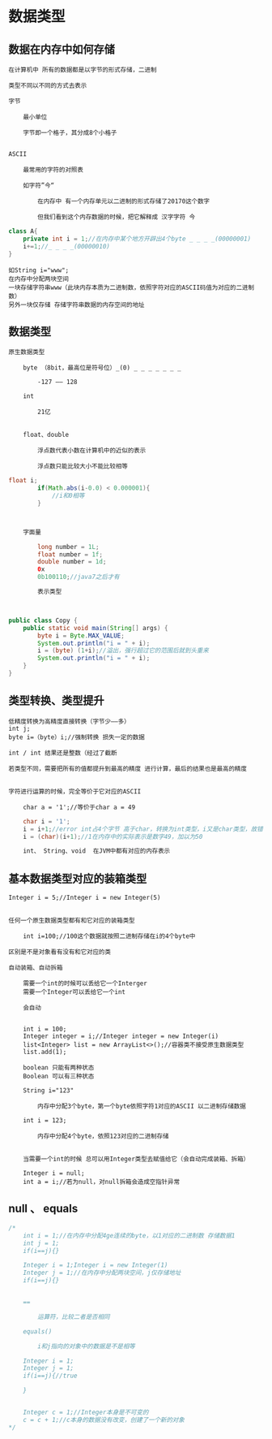 
# 数据类型

## 数据在内存中如何存储


    在计算机中 所有的数据都是以字节的形式存储，二进制

    类型不同以不同的方式去表示

    字节

        最小单位

        字节即一个格子，其分成8个小格子


    ASCII

        最常用的字符的对照表

        如字符”今“

            在内存中 有一个内存单元以二进制的形式存储了20170这个数字

            但我们看到这个内存数据的时候，把它解释成 汉字字符 今

```java
class A{
    private int i = 1;//在内存中某个地方开辟出4个byte _ _ _ _(00000001)
    i+=1;//_ _ _ _(00000010)
}
```

    如String i="www";
    在内存中分配两块空间
    一块存储字符串www（此块内存本质为二进制数，依照字符对应的ASCII码值为对应的二进制数）
    另外一块仅存储 存储字符串数据的内存空间的地址


## 数据类型


    原生数据类型

        byte （8bit，最高位是符号位）_(0) _ _ _ _ _ _ _

            -127 —— 128
        
        int

            21亿


        float、double
        
            浮点数代表小数在计算机中的近似的表示

            浮点数只能比较大小不能比较相等    


```java
float i;
        if(Math.abs(i-0.0) < 0.000001){
            //i和0相等
        }



    字面量

        long number = 1L;
        float number = 1f;
        double number = 1d;
        0x
        0b100110;//java7之后才有

        表示类型



public class Copy {
    public static void main(String[] args) {
        byte i = Byte.MAX_VALUE;
        System.out.println("i = " + i);
        i = (byte) (1+i);//溢出，强行超过它的范围后就到头重来
        System.out.println("i = " + i);
    }
}
```



## 类型转换、类型提升


    低精度转换为高精度直接转换（字节少——多）
    int j;
    byte i=（byte）i;//强制转换 损失一定的数据

    int / int 结果还是整数（经过了截断
    
    若类型不同，需要把所有的值都提升到最高的精度 进行计算，最后的结果也是最高的精度


    字符进行运算的时候，完全等价于它对应的ASCII

        char a = '1';//等价于char a = 49


```java
    char i = '1';
    i = i+1;//error int占4个字节 高于char，转换为int类型，i又是char类型，故错误
    i = (char)(i+1);//1在内存中的实际表示是数字49，加以为50

    int、 String、void  在JVM中都有对应的内存表示
```

## 基本数据类型对应的装箱类型


    Integer i = 5;//Integer i = new Integer(5)


    任何一个原生数据类型都有和它对应的装箱类型

        int i=100;//100这个数据就按照二进制存储在i的4个byte中

    区别是不是对象看有没有和它对应的类

    自动装箱、自动拆箱

        需要一个int的时候可以丢给它一个Interger
        需要一个Integer可以丢给它一个int

        会自动


        int i = 100;
        Integer integer = i;//Integer integer = new Integer(i)
        list<Integer> list = new ArrayList<>();//容器类不接受原生数据类型
        list.add(1);

        boolean 只能有两种状态
        Boolean 可以有三种状态

        String i="123"

            内存中分配3个byte，第一个byte依照字符1对应的ASCII 以二进制存储数据

        int i = 123;

            内存中分配4个byte，依照123对应的二进制存储


        当需要一个int的时候 总可以用Integer类型去赋值给它（会自动完成装箱、拆箱）

        Integer i = null;
        int a = i;//若为null，对null拆箱会造成空指针异常


## null 、 equals

```java
/*
    int i = 1;//在内存中分配4ge连续的byte，以1对应的二进制数 存储数据1
    int j = 1;
    if(i==j){}

    Integer i = 1;Integer i = new Integer(1)
    Integer j = 1;//在内存中分配两块空间，j仅存储地址
    if(i==j){}


    ==

        运算符，比较二者是否相同

    equals()

        i和j指向的对象中的数据是不是相等

    Integer i = 1;
    Integer j = 1;
    if(i==j){//true

    }


    Integer c = 1;//Integer本身是不可变的
    c = c + 1;//c本身的数据没有改变，创建了一个新的对象
*/
```